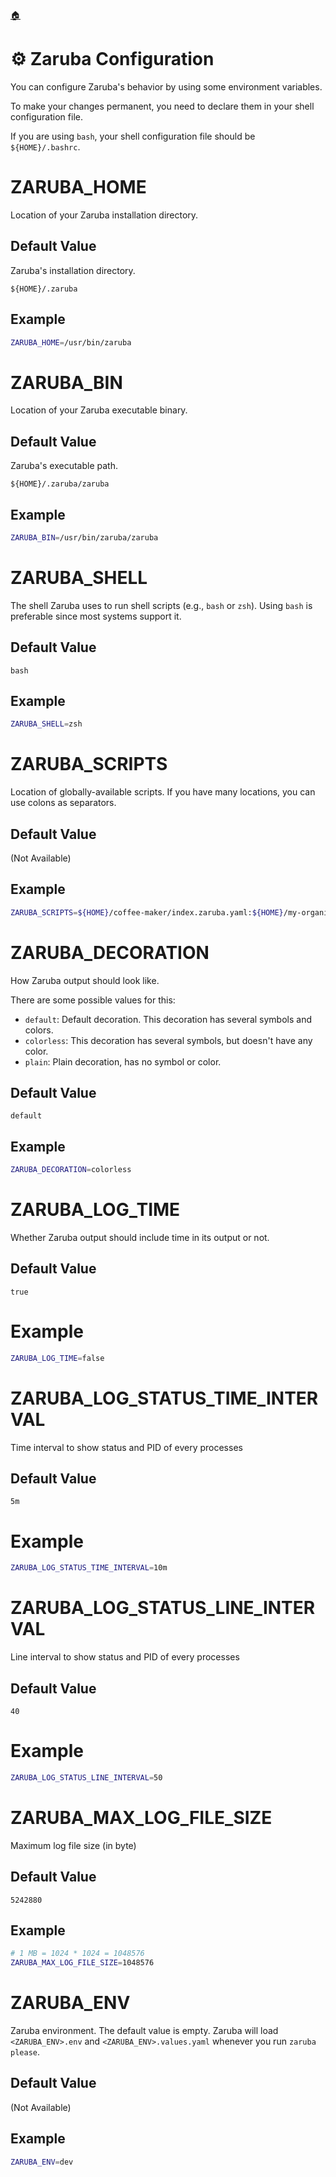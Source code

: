 <!--startTocHeader-->
[🏠](README.md)
# ⚙️ Zaruba Configuration
<!--endTocHeader-->

You can configure Zaruba's behavior by using some environment variables.

To make your changes permanent, you need to declare them in your shell configuration file.

If you are using `bash`, your shell configuration file should be `${HOME}/.bashrc`.

# ZARUBA_HOME

Location of your Zaruba installation directory.

## Default Value

Zaruba's installation directory.

```
${HOME}/.zaruba
```

## Example

```bash
ZARUBA_HOME=/usr/bin/zaruba
```

# ZARUBA_BIN

Location of your Zaruba executable binary.

## Default Value

Zaruba's executable path.

```
${HOME}/.zaruba/zaruba
```

## Example

```bash
ZARUBA_BIN=/usr/bin/zaruba/zaruba
```
# ZARUBA_SHELL

The shell Zaruba uses to run shell scripts (e.g., `bash` or `zsh`). Using `bash` is preferable since most systems support it.

## Default Value

```
bash
```

## Example

```bash
ZARUBA_SHELL=zsh
```

# ZARUBA_SCRIPTS

Location of globally-available scripts. If you have many locations, you can use colons as separators. 

## Default Value

(Not Available)

## Example

```bash
ZARUBA_SCRIPTS=${HOME}/coffee-maker/index.zaruba.yaml:${HOME}/my-organization/index.zaruba.yaml
```

# ZARUBA_DECORATION

How Zaruba output should look like.

There are some possible values for this:
  - `default`: Default decoration. This decoration has several symbols and colors.
  - `colorless`: This decoration has several symbols, but doesn't have any color.
  - `plain`: Plain decoration, has no symbol or color.

## Default Value

```
default
```

## Example

```bash
ZARUBA_DECORATION=colorless
```

# ZARUBA_LOG_TIME

Whether Zaruba output should include time in its output or not.

## Default Value

```
true
```

# Example

```bash
ZARUBA_LOG_TIME=false
```

# ZARUBA_LOG_STATUS_TIME_INTERVAL

Time interval to show status and PID of every processes

## Default Value

```
5m
```

# Example

```bash
ZARUBA_LOG_STATUS_TIME_INTERVAL=10m
```

# ZARUBA_LOG_STATUS_LINE_INTERVAL

Line interval to show status and PID of every processes

## Default Value

```
40
```

# Example

```bash
ZARUBA_LOG_STATUS_LINE_INTERVAL=50
```

# ZARUBA_MAX_LOG_FILE_SIZE

Maximum log file size (in byte)

## Default Value

```
5242880
```

## Example

```bash
# 1 MB = 1024 * 1024 = 1048576
ZARUBA_MAX_LOG_FILE_SIZE=1048576
```

# ZARUBA_ENV 

Zaruba environment. The default value is empty.
Zaruba will load `<ZARUBA_ENV>.env` and `<ZARUBA_ENV>.values.yaml` whenever you run `zaruba please`.

## Default Value

(Not Available)

## Example

```bash
ZARUBA_ENV=dev
```

<!--startTocSubtopic-->
<!--endTocSubtopic-->